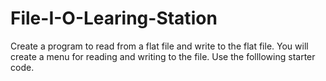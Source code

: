 # File-I-O-Learing-Station

Create a program to read from a flat file and write to the flat file. You will create a menu for reading and writing to the file. Use the folllowing starter code.

